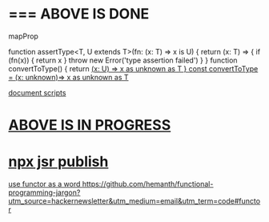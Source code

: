===
ABOVE IS DONE
===
mapProp

function assertType<T, U extends T>(fn: (x: T) => x is U) {
  return (x: T) => {
    if (fn(x)) {
      return x
    }
    throw new Error('type assertion failed')
  }
}
function convertToType<T>() {
  return <U>(x: U) => x as unknown as T
}
const convertToType = <T>(x: unknown)=> x as unknown as T

document scripts


ABOVE IS IN PROGRESS
===
npx jsr publish
===
use functor as a word
https://github.com/hemanth/functional-programming-jargon?utm_source=hackernewsletter&utm_medium=email&utm_term=code#functor


